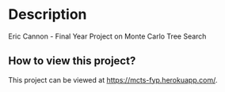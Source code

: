 # Description

Eric Cannon - Final Year Project on Monte Carlo Tree Search

##  How to view this project?

This project can be viewed at https://mcts-fyp.herokuapp.com/.

